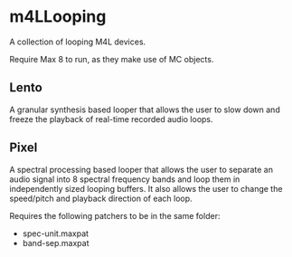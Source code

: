 # m4LLooping
A collection of looping M4L devices.

Require Max 8 to run, as they make use of MC objects.

## Lento

A granular synthesis based looper that allows the user to slow down and freeze the playback of real-time recorded audio loops.

## Pixel 

A spectral processing based looper that allows the user to separate an audio signal into 8 spectral frequency bands and loop them in independently sized looping buffers. It also allows the user to change the speed/pitch and playback direction of each loop.

Requires the following patchers to be in the same folder: 
- spec-unit.maxpat
- band-sep.maxpat

